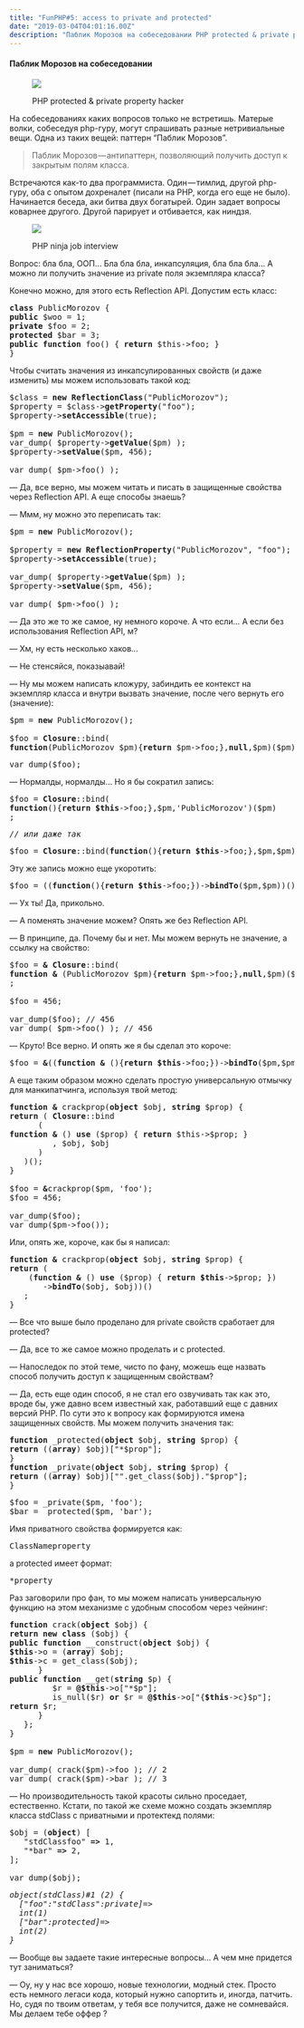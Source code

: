 ```yaml
---
title: "FunPHP#5: access to private and protected"
date: "2019-03-04T04:01:16.00Z"
description: "Паблик Морозов на собеседовании PHP protected & private property hacker  На собеседованиях каких вопросов только не встретишь. М"
---
```


<!--kg-card-begin: html--><h4>Паблик Морозов на собеседовании</h4>
<figure class="wp-caption">
<p><img data-width="1424" data-height="608" src="https://cdn-images-1.medium.com/max/800/1*Rk9Iumybng_BNEgim47tuA.jpeg"><figcaption class="wp-caption-text">PHP protected &amp; private property hacker</figcaption></figure>
<p>На собеседованиях каких вопросов только не встретишь. Матерые волки, собеседуя php-гуру, могут спрашивать разные нетривиальные вещи. Одна из таких вещей: паттерн “Паблик Морозов”.</p>
<blockquote><p>Паблик Морозов — антипаттерн, позволяющий получить доступ к закрытым полям класса.</p></blockquote>
<p>Встречаются как-то два программиста. Один — тимлид, другой php-гуру, оба с опытом дохреналет (писали на PHP, когда его еще не было). Начинается беседа, аки битва двух богатырей. Один задает вопросы коварнее другого. Другой парирует и отбивается, как ниндзя.</p>
<figure class="wp-caption">
<p><img data-width="679" data-height="467" src="https://cdn-images-1.medium.com/max/800/1*qfTCqjTko4Dj5SQz-0mPnw.jpeg"><figcaption class="wp-caption-text">PHP ninja job interview</figcaption></figure>
<p>Вопрос: бла бла, ООП… Бла бла бла, инкапсуляция, бла бла бла… А можно ли получить значение из private поля экземпляра класса?</p>
<p>Конечно можно, для этого есть Reflection API. Допустим есть класс:</p>
<pre><strong>class</strong> PublicMorozov {<br><strong>public</strong> $woo = 1;<br><strong>private</strong> $foo = 2;<br><strong>protected</strong> $bar = 3;<br><strong>public</strong> <strong>function</strong> foo() { <strong>return</strong> $this-&gt;foo; }<br>}</pre>
<p>Чтобы считать значения из инкапсулированных свойств (и даже изменить) мы можем использовать такой код:</p>
<pre>$class = <strong>new</strong> <strong>ReflectionClass</strong>("PublicMorozov");<br>$property = $class-&gt;<strong>getProperty</strong>("foo");<br>$property-&gt;<strong>setAccessible</strong>(true);<br><br>$pm = <strong>new</strong> PublicMorozov();<br>var_dump( $property-&gt;<strong>getValue</strong>($pm) );<br>$property-&gt;<strong>setValue</strong>($pm, 456);<br><br>var_dump( $pm-&gt;foo() );</pre>
<p>— Да, все верно, мы можем читать и писать в защищенные свойства через Reflection API. А еще способы знаешь?</p>
<p>— Ммм, ну можно это переписать так:</p>
<pre>$pm = <strong>new</strong> PublicMorozov();<br><br>$property = <strong>new</strong> <strong>ReflectionProperty</strong>("PublicMorozov", "foo");<br>$property-&gt;<strong>setAccessible</strong>(true);<br><br>var_dump( $property-&gt;<strong>getValue</strong>($pm) );<br>$property-&gt;<strong>setValue</strong>($pm, 456);<br><br>var_dump( $pm-&gt;foo() );</pre>
<p>— Да это же то же самое, ну немного короче. А что если… А если без использования Reflection API, м?</p>
<p>— Хм, ну есть несколько хаков…</p>
<p>— Не стенсяйся, показыавай!</p>
<p>— Ну мы можем написать кложуру, забиндить ее контекст на экземпляр класса и внутри вызвать значение, после чего вернуть его (значение):</p>
<pre>$pm = <strong>new</strong> PublicMorozov();<br><br>$foo = <strong>Closure</strong>::bind(<br><strong>function</strong>(PublicMorozov $pm){<strong>return</strong> $pm-&gt;foo;},<strong>null</strong>,$pm)($pm);</pre>
<pre>var_dump($foo);</pre>
<p>— Нормалды, нормалды… Но я бы сократил запись:</p>
<pre>$foo = <strong>Closure</strong>::bind(<br><strong>function</strong>(){<strong>return</strong> <strong>$this</strong>-&gt;foo;},$pm,'PublicMorozov')($pm)<br>;</pre>
<pre><em>// или даже так</em></pre>
<pre>$foo = <strong>Closure</strong>::bind(<strong>function</strong>(){<strong>return</strong> <strong>$this</strong>-&gt;foo;},$pm,$pm)($pm);</pre>
<p>Эту же запись можно еще укоротить:</p>
<pre>$foo = ((<strong>function</strong>(){<strong>return $this</strong>-&gt;foo;})-&gt;<strong>bindTo</strong>($pm,$pm))();</pre>
<p>— Ух ты! Да, прикольно.</p>
<p>— А поменять значение можем? Опять же без Reflection API.</p>
<p>— В принципе, да. Почему бы и нет. Мы можем вернуть не значение, а ссылку на свойство:</p>
<pre>$foo = <strong>&amp;</strong> <strong>Closure</strong>::bind(<br><strong>function</strong> <strong>&amp; </strong>(PublicMorozov $pm){<strong>return</strong> $pm-&gt;foo;},<strong>null</strong>,$pm)($pm)<br>;<br><br>$foo = 456;<br><br>var_dump($foo); // 456<br>var_dump( $pm-&gt;foo() ); // 456</pre>
<p>— Круто! Все верно. И опять же я бы сделал это короче:</p>
<pre>$foo = <strong>&amp;</strong>((<strong>function</strong> <strong>&amp;</strong> (){<strong>return $this</strong>-&gt;foo;})-&gt;<strong>bindTo</strong>($pm,$pm))();</pre>
<p>А еще таким образом можно сделать простую универсальную отмычку для манкипатчинга, используя твой метод:</p>
<pre><strong>function</strong> <strong>&amp;</strong> crackprop(<strong>object</strong> $obj, <strong>string</strong> $prop) {<br><strong>return</strong> ( <strong>Closure</strong>::bind<br>      (<br><strong>function</strong> <strong>&amp;</strong> () <strong>use</strong> ($prop) { <strong>return</strong> $this-&gt;$prop; }<br>         , $obj, $obj<br>      )<br>   )();<br>}<br><br>$foo = <strong>&amp;</strong>crackprop($pm, 'foo');<br>$foo = 456;<br><br>var_dump($foo);<br>var_dump($pm-&gt;foo());</pre>
<p>Или, опять же, короче, как бы я написал:</p>
<pre><strong>function &amp;</strong> crackprop(<strong>object</strong> $obj, <strong>string</strong> $prop) {<br><strong>return</strong> (<br>    (<strong>function</strong> <strong>&amp;</strong> () <strong>use</strong> ($prop) { <strong>return</strong> <strong>$this</strong>-&gt;$prop; })<br>       -&gt;<strong>bindTo</strong>($obj, $obj))()<br>   ;<br>}</pre>
<p>— Все что выше было проделано для private свойств сработает для protected?</p>
<p>— Да, все то же самое можно проделать и с protected.</p>
<p>— Напоследок по этой теме, чисто по фану, можешь еще назвать способ получить доступ к защищенным свойствам?</p>
<p>— Да, есть еще один способ, я не стал его озвучивать так как это, вроде бы, уже давно всем известный хак, работавший еще с давних версий PHP. По сути это к вопросу как формируются имена защищенных свойств. Мы можем получить значения так:</p>
<pre><strong>function</strong> _protected(<strong>object</strong> $obj, <strong>string</strong> $prop) {<br><strong>return</strong> ((<strong>array</strong>) $obj)["*$prop"];<br>}<br><strong>function</strong> _private(<strong>object</strong> $obj, <strong>string</strong> $prop) {<br><strong>return</strong> ((<strong>array</strong>) $obj)["".get_class($obj)."$prop"];<br>}</pre>
<pre>$foo = _private($pm, 'foo');<br>$bar = _protected($pm, 'bar');</pre>
<p>Имя приватного свойства формируется как:</p>
<pre>ClassNameproperty</pre>
<p>а protected имеет формат:</p>
<pre>*property</pre>
<p>Раз заговорили про фан, то мы можем написать универсальную функцию на этом механизме с удобным способом через чейнинг:</p>
<pre><strong>function</strong> crack(<strong>object</strong> $obj) {<br><strong>return</strong> <strong>new</strong> <strong>class</strong> ($obj) {<br><strong>public function</strong> __construct(<strong>object</strong> $obj) {<br><strong>$this</strong>-&gt;o = (<strong>array</strong>) $obj;<br><strong>$this</strong>-&gt;c = get_class($obj);<br>      }<br><strong>public function </strong>__get(<strong>string</strong> $p) {<br>         $r = <strong>@$this</strong>-&gt;o["*$p"];<br>         is_null($r) <strong>or</strong> $r = <strong>@$this</strong>-&gt;o["{<strong>$this</strong>-&gt;c}$p"];<br><strong>return</strong> $r;<br>      }<br>   };<br>}<br><br>$pm = <strong>new</strong> PublicMorozov();<br><br>var_dump( crack($pm)-&gt;foo ); // 2<br>var_dump( crack($pm)-&gt;bar ); // 3</pre>
<p>— Но производительность такой красоты сильно проседает, естественно. Кстати, по такой же схеме можно создать экземпляр класса stdClass с приватными и протектекд полями:</p>
<pre>$obj = (<strong>object</strong>) [<br>   "stdClassfoo" <strong>=&gt;</strong> 1,<br>   "*bar" <strong>=&gt;</strong> 2,<br>];<br><br>var_dump($obj);</pre>
<pre><em>object(stdClass)#1 (2) {<br>  ["foo":"stdClass":private]=&gt;<br>  int(1)<br>  ["bar":protected]=&gt;<br>  int(2)<br>}</em></pre>
<p>— Вообще вы задаете такие интересные вопросы… А чем мне придется тут заниматься?</p>
<p>— Оу, ну у нас все хорошо, новые технологии, модный стек. Просто есть немного легаси кода, который нужно сапортить и, иногда, патчить. Но, судя по твоим ответам, у тебя все получится, даже не сомневайся. Мы делаем тебе оффер ?</p>

<!--kg-card-end: html--><h3></h3><h3></h3>

